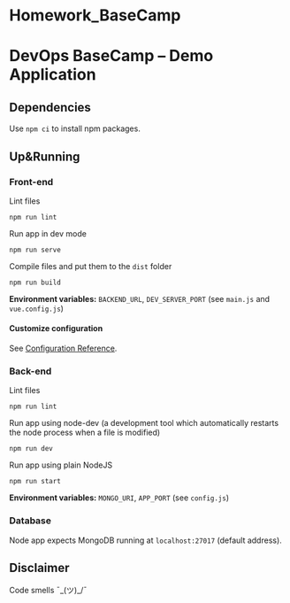 # Homework_BaseCamp
# DevOps BaseCamp – Demo Application

## Dependencies

Use `npm ci` to install npm packages.

## Up&Running

### Front-end

Lint files

```
npm run lint
```

Run app in dev mode 

```
npm run serve
```

Compile files and put them to the `dist` folder

```
npm run build
```

**Environment variables:** `BACKEND_URL`, `DEV_SERVER_PORT` (see `main.js` and `vue.config.js`)

#### Customize configuration

See [Configuration Reference](https://cli.vuejs.org/config/).

### Back-end

Lint files

```
npm run lint
```

Run app using node-dev (a development tool which automatically restarts the node process when a file is modified)

```
npm run dev
```

Run app using plain NodeJS

```
npm run start
```

**Environment variables:** `MONGO_URI`, `APP_PORT` (see `config.js`)

### Database

Node app expects MongoDB running at `localhost:27017` (default address).

## Disclaimer

Code smells ¯\_(ツ)_/¯
